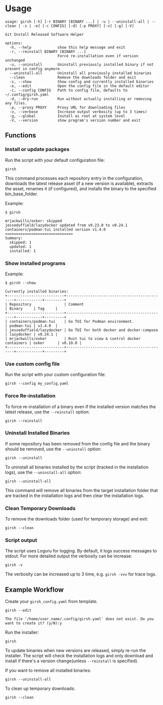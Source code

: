 # Usage

```text
usage: girsh [-h] [-r BINARY [BINARY ...] | -u | --uninstall-all | --clean | -s | -e] [-c CONFIG] [-d] [-p PROXY] [-v] [-g] [-V]

Git Install Released Software Helper

options:
  -h, --help            show this help message and exit
  -r, --reinstall BINARY [BINARY ...]
                        Force re-installation even if version unchanged
  -u, --uninstall       Uninstall previously installed binary if not present in config anymore
  --uninstall-all       Uninstall all previously installed binaries
  --clean               Remove the downloads folder and exit
  -s, --show            Show config and currently installed binaries
  -e, --edit            Open the config file in the default editor
  -c, --config CONFIG   Path to config file, defaults to ~/.config/girsh.yaml
  -d, --dry-run         Run without actually installing or removing any files.
  -p, --proxy PROXY     Proxy URL for downloading files
  -v, --verbose         Increase output verbosity (up to 3 times)
  -g, --global          Install as root at system level
  -V, --version         show program's version number and exit
```

## Functions

### Install or update packages

Run the script with your default configuration file:

```text
girsh
```

This command processes each repository entry in the configuration,
downloads the latest release asset (if a new version is available),
extracts the asset, renames it (if configured),
and installs the binary to the specified bin_base_folder.

Example:

```text
$ girsh

mrjackwills/oxker: skipped
jesseduffield/lazydocker updated from v0.23.0 to v0.24.1
containers/podman-tui installed version v1.4.0
===============================
Summary:
  skipped: 1
  updated: 1
  installed: 1
```

### Show installed programs

Example:

```text
$ girsh --show

Currently installed binaries:
+--------------------------+----------------------------------------------+------------+---------+
| Repository               | Comment                                      | Binary     | Tag     |
+--------------------------+----------------------------------------------+------------+---------+
| containers/podman-tui    | Go TUI for Podman environment.               | podman-tui | v1.4.0  |
| jesseduffield/lazydocker | Go TUI for both docker and docker-compose    | lazydocker | v0.24.1 |
| mrjackwills/oxker        | Rust tui to view & control docker containers | oxker      | v0.10.0 |
+--------------------------+----------------------------------------------+------------+---------+
```

### Use custom config file

Run the script with your custom configuration file:

```text
girsh --config my_config.yaml
```

### Force Re-installation

To force re-installation of a binary even if the installed version matches the latest release, use the `--reinstall` option:

```text
girsh --reinstall
```

### Uninstall Installed Binaries

If some repository has been removed from the config file and the binary should be removed, use the `--uninstall` option:

```text
girsh --uninstall
```

To uninstall all binaries installed by the script (tracked in the installation logs), use the `--uninstall-all` option:

```text
girsh --uninstall-all
```

This command will remove all binaries from the target installation folder that are tracked
in the installation logs and then clear the installation logs.

### Clean Temporary Downloads

To remove the downloads folder (used for temporary storage) and exit:

```text
girsh --clean
```

### Script output

The script uses Loguru for logging. By default, it logs success messages to stdout.
For more detailed output the verbosity can be increase:

```text
girsh -v
```

The verbosity can be increased up to 3 time, e.g. `girsh -vvv` for trace logs.

## Example Workflow

Create your `girsh_config.yaml` from template.

```text
girsh --edit

The file '/home/user_name/.config/girsh.yaml' does not exist. Do you want to create it? (y/N):y
```

Run the installer:

```text
girsh
```

To update binaries when new versions are released, simply re-run the installer.
The script will check the installation logs and only download and install if
there's a version change(unless `--reinstall` is specified).

If you want to remove all installed binaries:

```text
girsh --uninstall-all
```

To clean up temporary downloads:

```text
girsh --clean
```
